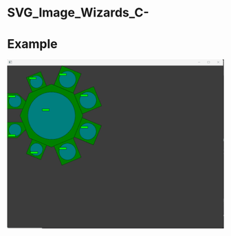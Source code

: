 # SVG_Image_Wizards_C-

# Example
![](https://github.com/CShark127/SVG_Image_Wizards_C-/blob/main/example.gif)
